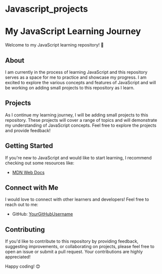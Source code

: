# Javascript_projects
# My JavaScript Learning Journey

Welcome to my JavaScript learning repository! 🚀

## About
I am currently in the process of learning JavaScript and this repository serves as a space for me to practice and showcase my progress. I am excited to explore the various concepts and features of JavaScript and will be working on adding small projects to this repository as I learn.

## Projects
As I continue my learning journey, I will be adding small projects to this repository. These projects will cover a range of topics and will demonstrate my understanding of JavaScript concepts. Feel free to explore the projects and provide feedback!

## Getting Started
If you're new to JavaScript and would like to start learning, I recommend checking out some resources like:
- [MDN Web Docs](https://developer.mozilla.org/en-US/docs/Web/JavaScript)

## Connect with Me
I would love to connect with other learners and developers! Feel free to reach out to me:
- GitHub: [YourGitHubUsername](https://github.com/stockdragon)

## Contributing
If you'd like to contribute to this repository by providing feedback, suggesting improvements, or collaborating on projects, please feel free to open an issue or submit a pull request. Your contributions are highly appreciated!


Happy coding! 😊

